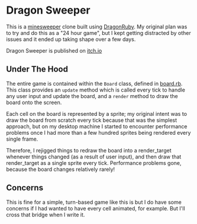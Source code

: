 Dragon Sweeper
==============

This is a [minesweeper](https://en.wikipedia.org/wiki/Minesweeper_(video_game)) clone
built using [DragonRuby](https://www.dragonruby.org). My original plan was to try
and do this as a "24 hour game", but I kept getting distracted by other issues and
it ended up taking shape over a few days.

Dragon Sweeper is published on [itch.io](https://ahnlak.itch.io/dragonsweeper)

Under The Hood
--------------

The entire game is contained within the `Board` class, defined in 
[board.rb](https://github.com/ahnlak-dragonruby/dragonsweeper/blob/master/app/board.rb). 
This class provides an `update` method which is called every tick to handle any
user input and update the board, and a `render` method to draw the board onto the screen.

Each cell on the board is represented by a sprite; my original intent was to draw
the board from scratch every tick because that was the simplest approach, but on
my desktop machine I started to encounter performance problems once I had more than
a few hundred sprites being rendered every single frame.

Therefore, I rejigged things to redraw the board into a render_target whenever things
changed (as a result of user input), and then draw that render_target as a single
sprite every tick. Performance problems gone, because the board changes relatively
rarely!

Concerns
--------

This is fine for a simple, turn-based game like this is but I do have some concerns
if I had wanted to have every cell animated, for example. But I'll cross that bridge
when I write it.